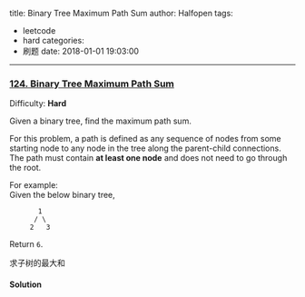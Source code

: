 title: Binary Tree Maximum Path Sum
author: Halfopen
tags:
  - leetcode
  - hard
categories:
  - 刷题
date: 2018-01-01 19:03:00
---
### [124\. Binary Tree Maximum Path Sum](https://leetcode.com/problems/binary-tree-maximum-path-sum/description/)

Difficulty: **Hard**

Given a binary tree, find the maximum path sum.

For this problem, a path is defined as any sequence of nodes from some starting node to any node in the tree along the parent-child connections. The path must contain **at least one node** and does not need to go through the root.

For example:  
Given the below binary tree,

```
       1
      / \
     2   3
```

Return `6`.


求子树的最大和

#### Solution
```java

```